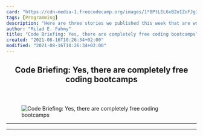 ```yaml
---
card: "https://cdn-media-1.freecodecamp.org/images/1*8PtLEL6xB2oIZoFJg33m8A.jpeg"
tags: [Programming]
description: "Here are three stories we published this week that are worth "
author: "Milad E. Fahmy"
title: "Code Briefing: Yes, there are completely free coding bootcamps"
created: "2021-08-16T10:26:34+02:00"
modified: "2021-08-16T10:26:34+02:00"
---
```

<div class="site-wrapper">
<main id="site-main" class="site-main outer">
<div class="inner">
<article class="post-full post tag-programming tag-web-development tag-design tag-tech tag-startup ">
<header class="post-full-header">
<h1 class="post-full-title">Code Briefing: Yes, there are completely free coding bootcamps</h1>
</header>
<figure class="post-full-image">
<picture>
<source media="(max-width: 700px)" sizes="1px" srcset="data:image/gif;base64,R0lGODlhAQABAIAAAAAAAP///yH5BAEAAAAALAAAAAABAAEAAAIBRAA7 1w">
<source media="(min-width: 701px)" sizes="(max-width: 800px) 400px,
(max-width: 1170px) 700px,
1400px" srcset="https://cdn-media-1.freecodecamp.org/images/1*8PtLEL6xB2oIZoFJg33m8A.jpeg 300w,
https://cdn-media-1.freecodecamp.org/images/1*8PtLEL6xB2oIZoFJg33m8A.jpeg 600w,
https://cdn-media-1.freecodecamp.org/images/1*8PtLEL6xB2oIZoFJg33m8A.jpeg 1000w,
https://cdn-media-1.freecodecamp.org/images/1*8PtLEL6xB2oIZoFJg33m8A.jpeg 2000w">
<img onerror="this.style.display='none'" src="https://cdn-media-1.freecodecamp.org/images/1*8PtLEL6xB2oIZoFJg33m8A.jpeg" alt="Code Briefing: Yes, there are completely free coding bootcamps">
</picture>
</figure>
<section class="post-full-content">
<div class="post-content">
</div>
<hr>
<hr>
</section>
</article>
</div>
</main>
</div>
<!-- Google Tag Manager (noscript) -->
<!-- End Google Tag Manager (noscript) -->

